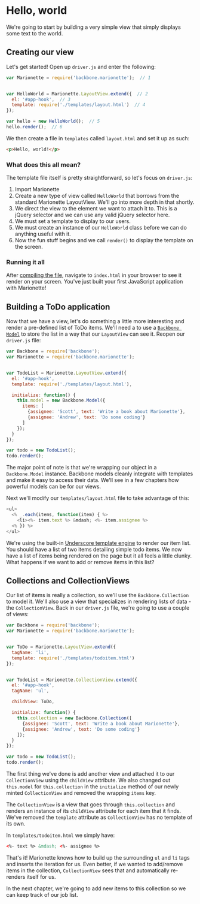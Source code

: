 # Hello, world

We're going to start by building a very simple view that simply displays some
text to the world.


## Creating our view

Let's get started! Open up `driver.js` and enter the following:

```js
var Marionette = require('backbone.marionette');  // 1


var HelloWorld = Marionette.LayoutView.extend({  // 2
  el: '#app-hook',  // 3
  template: require('./templates/layout.html')  // 4
});

var hello = new HelloWorld();  // 5
hello.render();  // 6
```

We then create a file in `templates` called `layout.html` and set it up as such:

```html
<p>Hello, world!</p>
```


### What does this all mean?

The template file itself is pretty straightforward, so let's focus on
`driver.js`:

  1. Import Marionette
  2. Create a new type of view called `HelloWorld` that borrows from the
    standard Marionette LayoutView. We'll go into more depth in that shortly.
  3. We direct the view to the element we want to attach it to. This is a
    jQuery selector and we can use any valid jQuery selector here.
  4. We must set a template to display to our users.
  5. We must create an instance of our `HelloWorld` class before we can do
    anything useful with it.
  6. Now the fun stuff begins and we call `render()` to display the template
    on the screen.


### Running it all

After [compiling the file][installing], navigate to `index.html` in your browser
to see it render on your screen. You've just built your first JavaScript
application with Marionette!


## Building a ToDo application

Now that we have a view, let's do something a little more interesting and render
a pre-defined list of ToDo items. We'll need a to use a
[`Backbone Model`][models] to store the list in a way that our `LayoutView` can
see it. Reopen our `driver.js` file:

```js
var Backbone = require('backbone');
var Marionette = require('backbone.marionette');


var TodoList = Marionette.LayoutView.extend({
  el: '#app-hook',
  template: require('./templates/layout.html'),

  initialize: function() {
    this.model = new Backbone.Model({
      items: [
        {assignee: 'Scott', text: 'Write a book about Marionette'},
        {assignee: 'Andrew', text: 'Do some coding'}
      ]
    });
  }
});

var todo = new TodoList();
todo.render();
```


The major point of note is that we're wrapping our object in a `Backbone.Model`
instance. Backbone models cleanly integrate with templates and make it easy to
access their data. We'll see in a few chapters how powerful models can be for
our views.

Next we'll modify our `templates/layout.html` file to take advantage of this:

```js
<ul>
  <% _.each(items, function(item) { %>
    <li><%- item.text %> &mdash; <%- item.assignee %>
  <% }) %>
</ul>
```

We're using the built-in [Underscore template engine][underscore] to render our
item list. You should have a list of two items detailing simple todo items. We
now have a list of items being rendered on the page but it all feels a little
clunky. What happens if we want to add or remove items in this list?


## Collections and CollectionViews

Our list of items is really a collection, so we'll use the `Backbone.Collection`
to model it. We'll also use a view that specializes in rendering lists of data -
the `CollectionView`. Back in our `driver.js` file, we're going to use a couple
of views:

```js
var Backbone = require('backbone');
var Marionette = require('backbone.marionette');


var ToDo = Marionette.LayoutView.extend({
  tagName: 'li',
  template: require('./templates/todoitem.html')
});


var TodoList = Marionette.CollectionView.extend({
  el: '#app-hook',
  tagName: 'ul',

  childView: ToDo,

  initialize: function() {
    this.collection = new Backbone.Collection([
      {assignee: 'Scott', text: 'Write a book about Marionette'},
      {assignee: 'Andrew', text: 'Do some coding'}
    ]);
  }
});

var todo = new TodoList();
todo.render();
```


The first thing we've done is add another view and attached it to our
`CollectionView` using the `childView` attribute. We also changed out
`this.model` for `this.collection` in the `initialize` method of our newly
minted `CollectionView` and removed the wrapping `items` key.

The `CollectionView` is a view that goes through `this.collection` and renders
an instance of its `childView` attribute for each item that it finds. We've
removed the `template` attribute as `CollectionView` has no template of its own.

In `templates/todoitem.html` we simply have:

```html
<%- text %> &mdash; <%- assignee %>
```


That's it! Marionette knows how to build up the surrounding `ul` and `li` tags
and inserts the iteration for us. Even better, if we wanted to add/remove items
in the collection, `CollectionView` sees that and automatically re-renders
itself for us.

In the next chapter, we're going to add new items to this collection so we can
keep track of our job list.

[installing]: ../installing_marionette.md "Installing Marionette"
[models]: ./models.md "Storing user-entered data"
[underscore]: http://underscorejs.org/#template "Underscore.js"

